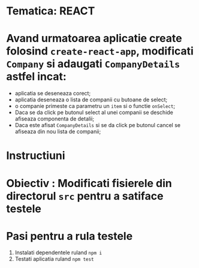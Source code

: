 # Tematica: REACT

# Avand urmatoarea aplicatie create folosind `create-react-app`, modificati `Company` si adaugati `CompanyDetails` astfel incat:
- aplicatia se deseneaza corect;
- aplicatia deseneaza o lista de companii cu butoane de select;
- o companie primeste ca parametru un `item` si o functie `onSelect`;
- Daca se da click pe butonul select al unei companii se deschide afiseaza componenta de detalii;
- Daca este afisat `CompanyDetails` si se da click pe butonul cancel se afiseaza din nou lista de companii;

# Instructiuni

# Obiectiv : Modificati fisierele din directorul `src` pentru a satiface testele

# Pasi pentru a rula testele
1. Instalati dependentele ruland `npm i`
2. Testati aplicatia ruland `npm test`